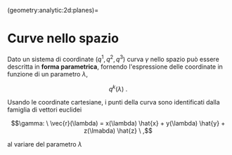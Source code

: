 (geometry:analytic:2d:planes)=
# Curve nello spazio

Dato un sistema di coordinate $(q^1, q^2, q^3)$ curva $\gamma$ nello spazio può essere descritta in **forma parametrica**, fornendo l'espressione delle coordinate in funzione di un parametro $\lambda$,

$$q^k(\lambda) \ .$$

Usando le coordinate cartesiane, i punti della curva sono identificati dalla famiglia di vettori euclidei

$$\gamma: \ \vec{r}(\lambda) = x(\lambda) \hat{x} + y(\lambda) \hat{y} + z(\lmabda) \hat{z} \ ,$$

al variare del parametro $\lambda$ 

